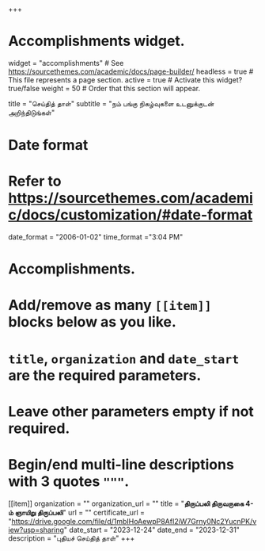 +++
# Accomplishments widget.
widget = "accomplishments"  # See https://sourcethemes.com/academic/docs/page-builder/
headless = true  # This file represents a page section.
active = true  # Activate this widget? true/false
weight = 50  # Order that this section will appear.

title = "செய்தித் தாள்"
subtitle = "நம் பங்கு நிகழ்வுகளை உடனுக்குடன் அறிந்திடுங்கள்"

# Date format
#   Refer to https://sourcethemes.com/academic/docs/customization/#date-format
date_format = "2006-01-02"
time_format ="3:04 PM"

# Accomplishments.
#   Add/remove as many `[[item]]` blocks below as you like.
#   `title`, `organization` and `date_start` are the required parameters.
#   Leave other parameters empty if not required.
#   Begin/end multi-line descriptions with 3 quotes `"""`.


[[item]]
  organization = ""
  organization_url = ""
  title = "**திருப்பலி திருவருகை 4-ம் ஞாயிறு திருப்பலி**"
  url = ""
  certificate_url = "https://drive.google.com/file/d/1mbIHoAewpP8AfI2iW7Grny0Nc2YucnPK/view?usp=sharing"
  date_start = "2023-12-24"
  date_end = "2023-12-31"
  description = "புதியச் செய்தித் தாள்"
+++
